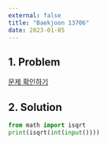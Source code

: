 ```yaml
---
external: false
title: "Baekjoon 13706"
date: 2023-01-05
---
```


## 1. Problem

[문제 확인하기](https://www.acmicpc.net/problem/13706)

## 2. Solution

```python
from math import isqrt
print(isqrt(int(input())))
```
